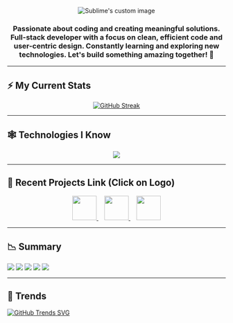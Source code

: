 <p align="center">
  <img src="https://i.ibb.co/nMxTbbq/32908076-249038668029-Converted.png?raw=true" alt="Sublime's custom image"/>
</p>

<h3 align="center">Passionate about coding and creating meaningful solutions. Full-stack developer with a focus on clean, efficient code and user-centric design. Constantly learning and exploring new technologies. Let's build something amazing together! 🚀 </h3>

---

## ⚡ My Current Stats 

  <p align="center">
    <a href="https://git.io/streak-stats"><img src="https://github-readme-streak-stats.herokuapp.com?user=mrromanmiah&theme=dark&background=0D1117&border=0D1117&ring=FD01FC&fire=0059FC&currStreakNum=0059FC&currStreakLabel=FD01FC&sideNums=FD01FC&sideLabels=0059FC&dates=FFFFFF" alt="GitHub Streak" /></a>
  </p>

---
  ## 🕸️ Technologies I Know

  <p align="center">
  <a href="https://skillicons.dev">
    <img src="https://skillicons.dev/icons?i=html,css,tailwind,js,react,firebase,mongodb,express,git,nodejs" />
  </a>
</p>

---

## 🌱 Recent Projects Link (Click on Logo)

<!-- Additional empty lines for increased spacing -->

<div align="center">
  <a href="https://vogue-verse.web.app/">
    <img src="https://i.ibb.co/WBqfVjB/logo-Black.png" width="56" height="56"/>
  </a>
  <img src="data:image/png;base64,iVBORw0KGgoAAAANSUhEUgAAACAAAAAgCAQAAADZc7J/AAAAmklEQVR42mJ0BgID/DMyC/gBDRJrMRAJXAPLmU6U9FJkiJCBdEMpYYwUwgA0fB/1RKTkPpIOXpHqBvhK5H5UqSRSFKWYpfIkGCoF2OzExODqDJbAZLPwAnGzEz+D9OPwLlK+Yr+Y6m9UgoOckR2sMTPgwPvEA34Jk2bDAAc1Cuj/NSIYF2gswpACiOh+ixUigAAAABJRU5ErkJggg==" width="10" height="1"/>
  <a href="https://edenenclave-8ff8d.web.app/">
    <img src="https://i.ibb.co/KrDVJsh/favicon.png" width="56" height="56"/>
  </a>
  <img src="data:image/png;base64,iVBORw0KGgoAAAANSUhEUgAAACAAAAAgCAQAAADZc7J/AAAAmklEQVR42mJ0BgID/DMyC/gBDRJrMRAJXAPLmU6U9FJkiJCBdEMpYYwUwgA0fB/1RKTkPpIOXpHqBvhK5H5UqSRSFKWYpfIkGCoF2OzExODqDJbAZLPwAnGzEz+D9OPwLlK+Yr+Y6m9UgoOckR2sMTPgwPvEA34Jk2bDAAc1Cuj/NSIYF2gswpACiOh+ixUigAAAABJRU5ErkJggg==" width="10" height="1"/>
  <a href="https://tour-titan.web.app/">
    <img src="https://i.ibb.co/5K9yq2k/Asset-2.png" width="56" height="56"/>
  </a>
</div>

---

## 📉 Summary

![](http://github-profile-summary-cards.vercel.app/api/cards/profile-details?username=mrromanmiah&theme=github_dark)
![](http://github-profile-summary-cards.vercel.app/api/cards/repos-per-language?username=mrromanmiah&theme=github_dark)
![](http://github-profile-summary-cards.vercel.app/api/cards/most-commit-language?username=mrromanmiah&theme=github_dark)
![](http://github-profile-summary-cards.vercel.app/api/cards/stats?username=mrromanmiah&theme=github_dark)
![](http://github-profile-summary-cards.vercel.app/api/cards/productive-time?username=mrromanmiah&theme=github_dark&utcOffset=8) 

---

## 📄 Trends

[![GitHub Trends SVG](https://api.githubtrends.io/user/svg/mrromanmiah/repos?time_range=one_year&group=other&theme=dark)](https://githubtrends.io)



